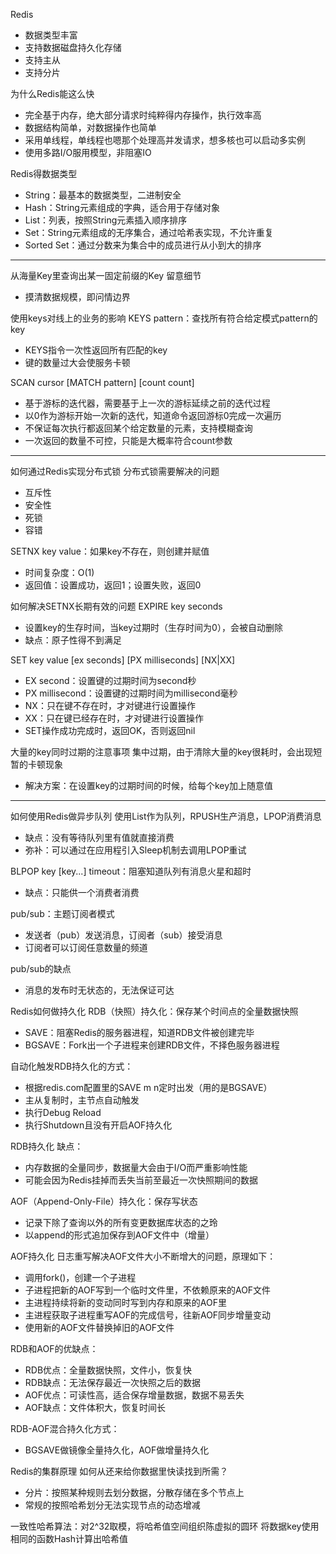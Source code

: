 Redis
- 数据类型丰富
- 支持数据磁盘持久化存储
- 支持主从
- 支持分片

为什么Redis能这么快
- 完全基于内存，绝大部分请求时纯粹得内存操作，执行效率高
- 数据结构简单，对数据操作也简单
- 采用单线程，单线程也嗯那个处理高并发请求，想多核也可以启动多实例
- 使用多路I/O服用模型，非阻塞IO

Redis得数据类型
- String：最基本的数据类型，二进制安全
- Hash：String元素组成的字典，适合用于存储对象
- List：列表，按照String元素插入顺序排序
- Set：String元素组成的无序集合，通过哈希表实现，不允许重复
- Sorted Set：通过分数来为集合中的成员进行从小到大的排序

---

从海量Key里查询出某一固定前缀的Key
留意细节
- 摸清数据规模，即问情边界

使用keys对线上的业务的影响
KEYS pattern：查找所有符合给定模式pattern的key
- KEYS指令一次性返回所有匹配的key
- 键的数量过大会使服务卡顿

SCAN cursor [MATCH pattern] [count count]
- 基于游标的迭代器，需要基于上一次的游标延续之前的迭代过程
- 以0作为游标开始一次新的迭代，知道命令返回游标0完成一次遍历
- 不保证每次执行都返回某个给定数量的元素，支持模糊查询
- 一次返回的数量不可控，只能是大概率符合count参数

---

如何通过Redis实现分布式锁
分布式锁需要解决的问题
- 互斥性
- 安全性
- 死锁
- 容错

SETNX key value：如果key不存在，则创建并赋值
- 时间复杂度：O(1)
- 返回值：设置成功，返回1；设置失败，返回0

如何解决SETNX长期有效的问题
EXPIRE key seconds
- 设置key的生存时间，当key过期时（生存时间为0），会被自动删除
- 缺点：原子性得不到满足

SET key value [ex seconds] [PX milliseconds] [NX|XX]
- EX second：设置键的过期时间为second秒
- PX millisecond：设置键的过期时间为millisecond毫秒
- NX：只在键不存在时，才对键进行设置操作
- XX：只在键已经存在时，才对键进行设置操作
- SET操作成功完成时，返回OK，否则返回nil

大量的key同时过期的注意事项
集中过期，由于清除大量的key很耗时，会出现短暂的卡顿现象
- 解决方案：在设置key的过期时间的时候，给每个key加上随意值

---

如何使用Redis做异步队列
使用List作为队列，RPUSH生产消息，LPOP消费消息
- 缺点：没有等待队列里有值就直接消费
- 弥补：可以通过在应用程引入Sleep机制去调用LPOP重试

BLPOP key [key...] timeout：阻塞知道队列有消息火星和超时
- 缺点：只能供一个消费者消费

pub/sub：主题订阅者模式
- 发送者（pub）发送消息，订阅者（sub）接受消息
- 订阅者可以订阅任意数量的频道

pub/sub的缺点
- 消息的发布时无状态的，无法保证可达

Redis如何做持久化
RDB（快照）持久化：保存某个时间点的全量数据快照
- SAVE：阻塞Redis的服务器进程，知道RDB文件被创建完毕
- BGSAVE：Fork出一个子进程来创建RDB文件，不择色服务器进程

自动化触发RDB持久化的方式：
- 根据redis.com配置里的SAVE m n定时出发（用的是BGSAVE）
- 主从复制时，主节点自动触发
- 执行Debug Reload
- 执行Shutdown且没有开启AOF持久化

RDB持久化
缺点：
- 内存数据的全量同步，数据量大会由于I/O而严重影响性能
- 可能会因为Redis挂掉而丢失当前至最近一次快照期间的数据

AOF（Append-Only-File）持久化：保存写状态
- 记录下除了查询以外的所有变更数据库状态的之玲
- 以append的形式追加保存到AOF文件中（增量）

AOF持久化
日志重写解决AOF文件大小不断增大的问题，原理如下：
- 调用fork()，创建一个子进程
- 子进程把新的AOF写到一个临时文件里，不依赖原来的AOF文件
- 主进程持续将新的变动同时写到内存和原来的AOF里
- 主进程获取子进程重写AOF的完成信号，往新AOF同步增量变动
- 使用新的AOF文件替换掉旧的AOF文件

RDB和AOF的优缺点：
- RDB优点：全量数据快照，文件小，恢复快
- RDB缺点：无法保存最近一次快照之后的数据
- AOF优点：可读性高，适合保存增量数据，数据不易丢失
- AOF缺点：文件体积大，恢复时间长

RDB-AOF混合持久化方式：
- BGSAVE做镜像全量持久化，AOF做增量持久化

Redis的集群原理
如何从还来给你数据里快读找到所需？
- 分片：按照某种规则去划分数据，分散存储在多个节点上
- 常规的按照哈希划分无法实现节点的动态增减

一致性哈希算法：对2^32取模，将哈希值空间组织陈虚拟的圆环
将数据key使用相同的函数Hash计算出哈希值












